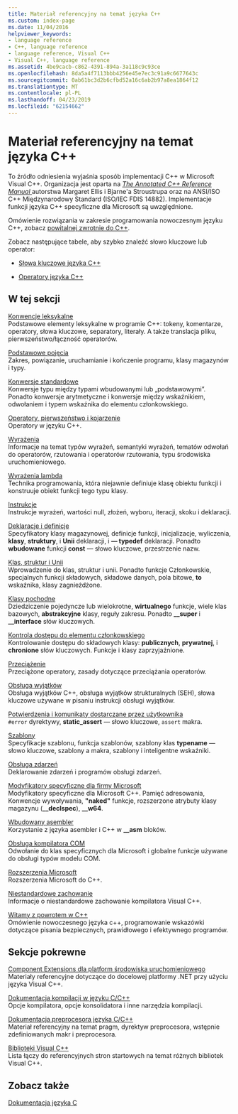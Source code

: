 ```yaml
---
title: Materiał referencyjny na temat języka C++
ms.custom: index-page
ms.date: 11/04/2016
helpviewer_keywords:
- language reference
- C++, language reference
- language reference, Visual C++
- Visual C++, language reference
ms.assetid: 4be9cacb-c862-4391-894a-3a118c9c93ce
ms.openlocfilehash: 8da5a4f7113bbb4256e45e7ec3c91a9c6677643c
ms.sourcegitcommit: 0ab61bc3d2b6cfbd52a16c6ab2b97a8ea1864f12
ms.translationtype: MT
ms.contentlocale: pl-PL
ms.lasthandoff: 04/23/2019
ms.locfileid: "62154662"
---
```

# <a name="c-language-reference"></a>Materiał referencyjny na temat języka C++

To źródło odniesienia wyjaśnia sposób implementacji C++ w Microsoft Visual C++. Organizacja jest oparta na [ *The Annotated C++ Reference Manual* ](http://www.stroustrup.com/arm.html) autorstwa Margaret Ellis i Bjarne'a Stroustrupa oraz na ANSI/ISO C++ Międzynarodowy Standard (ISO/IEC FDIS 14882). Implementacje funkcji języka C++ specyficzne dla Microsoft są uwzględnione.

Omówienie rozwiązania w zakresie programowania nowoczesnym języku C++, zobacz [powitalnej zwrotnie do C++](welcome-back-to-cpp-modern-cpp.md).

Zobacz następujące tabele, aby szybko znaleźć słowo kluczowe lub operator:

- [Słowa kluczowe języka C++](../cpp/keywords-cpp.md)

- [Operatory języka C++](../cpp/cpp-built-in-operators-precedence-and-associativity.md)

## <a name="in-this-section"></a>W tej sekcji

[Konwencje leksykalne](../cpp/lexical-conventions.md)<br/>
Podstawowe elementy leksykalne w programie C++: tokeny, komentarze, operatory, słowa kluczowe, separatory, literały. A także translacja pliku, pierwszeństwo/łączność operatorów.

[Podstawowe pojęcia](../cpp/basic-concepts-cpp.md)<br/>
Zakres, powiązanie, uruchamianie i kończenie programu, klasy magazynów i typy.

[Konwersje standardowe](../cpp/standard-conversions.md)<br/>
Konwersje typu między typami wbudowanymi lub „podstawowymi”. Ponadto konwersje arytmetyczne i konwersje między wskaźnikiem, odwołaniem i typem wskaźnika do elementu członkowskiego.

[Operatory, pierwszeństwo i kojarzenie](../cpp/cpp-built-in-operators-precedence-and-associativity.md)<br/>
Operatory w języku C++.

[Wyrażenia](../cpp/expressions-cpp.md)<br/>
Informacje na temat typów wyrażeń, semantyki wyrażeń, tematów odwołań do operatorów, rzutowania i operatorów rzutowania, typu środowiska uruchomieniowego.

[Wyrażenia lambda](../cpp/lambda-expressions-in-cpp.md)<br/>
Technika programowania, która niejawnie definiuje klasę obiektu funkcji i konstruuje obiekt funkcji tego typu klasy.

[Instrukcje](../cpp/statements-cpp.md)<br/>
Instrukcje wyrażeń, wartości null, złożeń, wyboru, iteracji, skoku i deklaracji.

[Deklaracje i definicje](declarations-and-definitions-cpp.md)<br/>
Specyfikatory klasy magazynowej, definicje funkcji, inicjalizacje, wyliczenia, **klasy**, **struktury**, i **Unii** deklaracji, i **— typedef**  deklaracji. Ponadto **wbudowane** funkcji **const** — słowo kluczowe, przestrzenie nazw.

[Klas, struktur i Unii](../cpp/classes-and-structs-cpp.md)<br/>
Wprowadzenie do klas, struktur i unii. Ponadto funkcje Członkowskie, specjalnych funkcji składowych, składowe danych, pola bitowe, **to** wskaźnika, klasy zagnieżdżone.

[Klasy pochodne](../cpp/inheritance-cpp.md)<br/>
Dziedziczenie pojedyncze lub wielokrotne, **wirtualnego** funkcje, wiele klas bazowych, **abstrakcyjne** klasy, reguły zakresu. Ponadto **__super** i **__interface** słów kluczowych.

[Kontrola dostępu do elementu członkowskiego](../cpp/member-access-control-cpp.md)<br/>
Kontrolowanie dostępu do składowych klasy: **publicznych**, **prywatnej**, i **chronione** słów kluczowych. Funkcje i klasy zaprzyjaźnione.

[Przeciążenie](operator-overloading.md)<br/>
Przeciążone operatory, zasady dotyczące przeciążania operatorów.

[Obsługa wyjątków](../cpp/exception-handling-in-visual-cpp.md)<br/>
Obsługa wyjątków C++, obsługa wyjątków strukturalnych (SEH), słowa kluczowe używane w pisaniu instrukcji obsługi wyjątków.

[Potwierdzenia i komunikaty dostarczane przez użytkownika](../cpp/assertion-and-user-supplied-messages-cpp.md)<br/>
`#error` dyrektywy, **static_assert** — słowo kluczowe, `assert` makra.

[Szablony](../cpp/templates-cpp.md)<br/>
Specyfikacje szablonu, funkcja szablonów, szablony klas **typename** — słowo kluczowe, szablony a makra, szablony i inteligentne wskaźniki.

[Obsługa zdarzeń](../cpp/event-handling.md)<br/>
Deklarowanie zdarzeń i programów obsługi zdarzeń.

[Modyfikatory specyficzne dla firmy Microsoft](../cpp/microsoft-specific-modifiers.md)<br/>
Modyfikatory specyficzne dla Microsoft C++. Pamięć adresowania, Konwencje wywoływania, **"naked"** funkcje, rozszerzone atrybuty klasy magazynu (**__declspec**), **__w64**.

[Wbudowany asembler](../assembler/inline/inline-assembler.md)<br/>
Korzystanie z języka asembler i C++ w **__asm** bloków.

[Obsługa kompilatora COM](../cpp/compiler-com-support.md)<br/>
Odwołanie do klas specyficznych dla Microsoft i globalne funkcje używane do obsługi typów modelu COM.

[Rozszerzenia Microsoft](../cpp/microsoft-extensions.md)<br/>
Rozszerzenia Microsoft do C++.

[Niestandardowe zachowanie](../cpp/nonstandard-behavior.md)<br/>
Informacje o niestandardowe zachowanie kompilatora Visual C++.

[Witamy z powrotem w C++](welcome-back-to-cpp-modern-cpp.md)<br/>
Omówienie nowoczesnego języka c++, programowanie wskazówki dotyczące pisania bezpiecznych, prawidłowego i efektywnego programów.

## <a name="related-sections"></a>Sekcje pokrewne

[Component Extensions dla platform środowiska uruchomieniowego](../extensions/component-extensions-for-runtime-platforms.md)<br/>
Materiały referencyjne dotyczące do docelowej platformy .NET przy użyciu języka Visual C++.

[Dokumentacja kompilacji w języku C/C++](../build/reference/c-cpp-building-reference.md)<br/>
Opcje kompilatora, opcje konsolidatora i inne narzędzia kompilacji.

[Dokumentacja preprocesora języka C/C++](../preprocessor/c-cpp-preprocessor-reference.md)<br/>
Materiał referencyjny na temat pragm, dyrektyw preprocesora, wstępnie zdefiniowanych makr i preprocesora.

[Biblioteki Visual C++](../standard-library/cpp-standard-library-reference.md)<br/>
Lista łączy do referencyjnych stron startowych na temat różnych bibliotek Visual C++.

## <a name="see-also"></a>Zobacz także

[Dokumentacja języka C](../c-language/c-language-reference.md)
